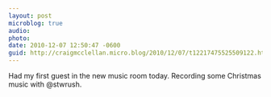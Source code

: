 ```yaml
---
layout: post
microblog: true
audio: 
photo: 
date: 2010-12-07 12:50:47 -0600
guid: http://craigmcclellan.micro.blog/2010/12/07/t12217475525509122.html
---
```

Had my first guest in the new music room today.  Recording some Christmas music with @stwrush.
